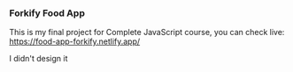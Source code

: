 ### Forkify Food App 

This is my final project for Complete JavaScript course,
you can check live: https://food-app-forkify.netlify.app/

I didn't design it
